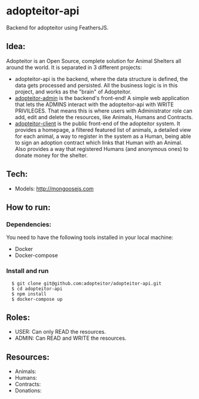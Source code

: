 # adopteitor-api
Backend for adopteitor using FeathersJS.

## Idea:
  Adopteitor is an Open Source, complete solution for Animal Shelters all around the world.
  It is separated in 3 different projects:
  - adopteitor-api is the backend, where the data structure is defined, the data gets processed and persisted. All the business logic is in this project, and works as the "brain" of Adopteitor.
  - [adopteitor-admin](https://github.com/adopteitor/adopteitor-admin) is the backend's front-end! A simple web application that lets the ADMINS interact with the adopteitor-api with WRITE PRIVILEGES. That means this is where users with Administrator role can add, edit and delete the resources, like Animals, Humans and Contracts.
  - [adopteitor-client](https://github.com/adopteitor/adopteitor-client) is the public front-end of the adopteitor system. It provides a homepage, a filtered featured list of animals, a detailed view for each animal, a way to register in the system as a Human, being able to sign an adoption contract which links that Human with an Animal. Also provides a way that registered Humans (and anonymous ones) to donate money for the shelter.

## Tech:
  - Models: http://mongoosejs.com


## How to run:
### Dependencies:
You need to have the following tools installed in your local machine:
- Docker
- Docker-compose

### Install and run
```shell
  $ git clone git@github.com:adopteitor/adopteitor-api.git
  $ cd adopteitor-api
  $ npm install
  $ docker-compose up
```

## Roles:
  - USER: Can only READ the resources.
  - ADMIN: Can READ and WRITE the resources.

## Resources:
  - Animals:
  - Humans:
  - Contracts:
  - Donations:
